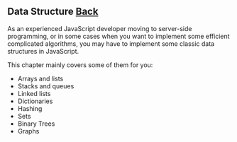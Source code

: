 ## Data Structure [Back](./../JavaScript.md)

As an experienced JavaScript developer moving to server-side programming, or in some cases when you want to implement some efficient complicated algorithms, you may have to implement some classic data structures in JavaScript.

This chapter mainly covers some of them for you:

- Arrays and lists
- Stacks and queues
- Linked lists
- Dictionaries
- Hashing
- Sets
- Binary Trees
- Graphs

